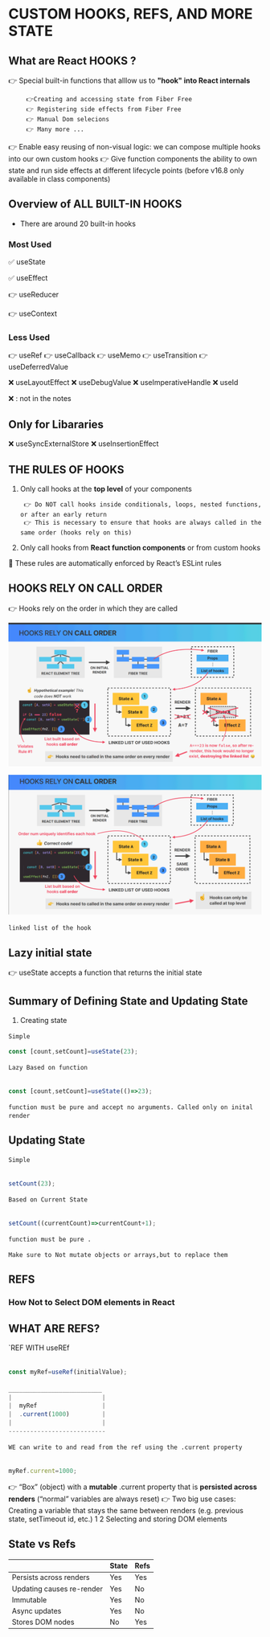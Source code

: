 # CUSTOM HOOKS, REFS, AND MORE STATE

## What are React HOOKS ? 

👉 Special built-in functions that alllow us to **"hook" into React internals**
        
         👉Creating and accessing state from Fiber Free 
         👉 Registering side effects from Fiber Free
         👉 Manual Dom selecions
         👉 Many more ...

👉 Enable easy reusing of non-visual logic: we can compose multiple hooks into 
our own custom hooks
👉  Give function components the ability to own state and run side effects at 
different lifecycle points (before v16.8 only available in class components)


## Overview of ALL **BUILT-IN HOOKS**

- There are around 20 built-in hooks


### Most Used 

✅ useState

✅ useEffect

👉  useReducer

👉  useContext


### Less Used

👉  useRef
👉  useCallback
👉  useMemo
👉  useTransition
👉  useDeferredValue

❌  useLayoutEffect
❌  useDebugValue
❌  useImperativeHandle
❌  useId

❌ : not in the notes

## Only for Libararies

❌ useSyncExternalStore
❌ useInsertionEffect


## THE **RULES** OF HOOKS 


1. Only call hooks at the **top level** of your components

        👉 Do NOT call hooks inside conditionals, loops, nested functions, or after an early return
        👉 This is necessary to ensure that hooks are always called in the same order (hooks rely on this)

2. Only call hooks from **React function components** or from custom hooks

👋 These rules are automatically enforced by React’s ESLint rules

## HOOKS RELY ON **CALL ORDER**

👉 Hooks rely on the order in which they are called

![](./hook1.png)

![](./hook2.png)

`linked list of the hook`


## Lazy initial state

👉  useState accepts a function that returns the initial state

## Summary of Defining State and Updating State

1. Creating state 

`Simple`

```jsx
const [count,setCount]=useState(23);
```

`Lazy Based on function`

```jsx

const [count,setCount]=useState(()=>23);

```


`function must be pure and accept no arguments. Called only on inital render`



## Updating State

`Simple`

```jsx

setCount(23);

```

`Based on Current State`

```jsx

setCount((currentCount)=>currentCount+1);

```
```function must be pure .```


`Make sure to Not mutate objects or arrays,but to replace them`

## REFS

### How Not to Select DOM elements in React 

## WHAT ARE REFS?

`REF WITH useREf

``` jsx 

const myRef=useRef(initialValue);

__________________________
|                         |      
|  myRef                  |      
|  .current(1000)         |      
|                         |      
---------------------------

```

```WE can write to and read from the ref using the .current property```

```jsx

myRef.current=1000;


```


👉 “Box” (object) with a **mutable** .current property that is 
**persisted across renders** (“normal” variables are always reset)
👉 Two big use cases:
Creating a variable that stays the same between renders (e.g. previous state, setTimeout id, etc.) 1
2 Selecting and storing DOM elements


## State vs Refs

| | State | Refs |
|-|------|------|
|Persists across renders|Yes|Yes|
|Updating causes re-render|Yes|No|
|Immutable|Yes|No|
|Async updates|Yes|No|
|Stores DOM nodes|No|Yes|